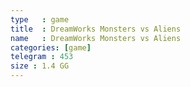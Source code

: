 ```yaml
---
type   : game
title  : DreamWorks Monsters vs Aliens
name   : DreamWorks Monsters vs Aliens
categories: [game]
telegram : 453
size : 1.4 GG
---
```




